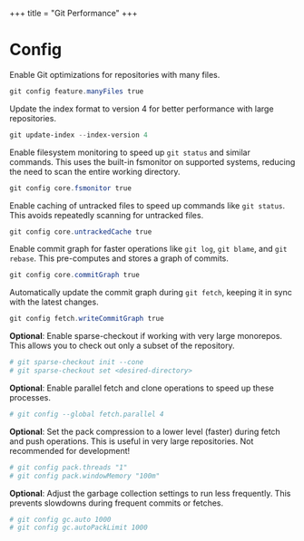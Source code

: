 +++
title = "Git Performance"
+++

# Config

Enable Git optimizations for repositories with many files.
```powershell
git config feature.manyFiles true
```

Update the index format to version 4 for better performance with large repositories.
```powershell
git update-index --index-version 4
```

Enable filesystem monitoring to speed up `git status` and similar commands. This uses the built-in fsmonitor on supported systems, reducing the need to scan the entire working directory.
```powershell
git config core.fsmonitor true
```

Enable caching of untracked files to speed up commands like `git status`. This avoids repeatedly scanning for untracked files.
```powershell
git config core.untrackedCache true
```

Enable commit graph for faster operations like `git log`, `git blame`, and `git rebase`. This pre-computes and stores a graph of commits.
```powershell
git config core.commitGraph true
```

Automatically update the commit graph during `git fetch`, keeping it in sync with the latest changes.
```powershell
git config fetch.writeCommitGraph true
```

**Optional**: Enable sparse-checkout if working with very large monorepos. This allows you to check out only a subset of the repository.
```powershell
# git sparse-checkout init --cone
# git sparse-checkout set <desired-directory>
```

**Optional**: Enable parallel fetch and clone operations to speed up these processes.
```powershell
# git config --global fetch.parallel 4
```

**Optional**: Set the pack compression to a lower level (faster) during fetch and push operations. This is useful in very large repositories. Not recommended for development!
```powershell
# git config pack.threads "1"
# git config pack.windowMemory "100m"
```

**Optional**: Adjust the garbage collection settings to run less frequently. This prevents slowdowns during frequent commits or fetches.
```powershell
# git config gc.auto 1000
# git config gc.autoPackLimit 1000
```

